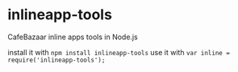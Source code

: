 # inlineapp-tools
CafeBazaar inline apps tools in Node.js

install it with `npm install inlineapp-tools`
use it with `var inline = require('inlineapp-tools');`
